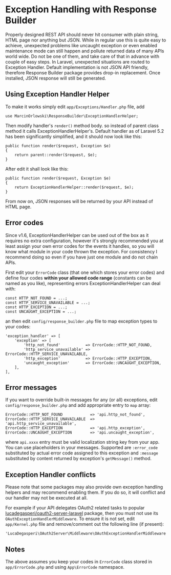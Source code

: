 # Exception Handling with Response Builder #

Properly designed REST API should never hit consumer with plain string, HTML page nor anything but JSON.
While in regular use this is quite easy to achieve, unexpected problems like uncaught exception or
even enabled maintenance mode can still happen and pollute returned data of many APIs world wide.
Do not be one of them, and take care of that in advance with couple of easy steps. In Laravel, unexpected
situations are routed to Exception Handler. Default implementation is not JSON API friendly, therefore
Response Builder package provides drop-in replacement. Once installed, JSON response will still be
generated.


## Using Exception Handler Helper ##

To make it works simply edit `app/Exceptions/Handler.php` file, add

    use MarcinOrlowski\ResponseBuilder\ExceptionHandlerHelper;

Then modify handler's `render()` method body. so instead of parent class
method it calls ExceptionHandlerHelper's. Default handler as of Laravel
5.2 has been significantly simplified, and it should now look like this:

    public function render($request, Exception $e)
    {
        return parent::render($request, $e);
    }

After edit it shall look like this:

    public function render($request, Exception $e)
    {
        return ExceptionHandlerHelper::render($request, $e);
    }

From now on, JSON responses will be returned by your API instead of HTML page.


## Error codes ##

Since v1.6, ExceptionHandlerHelper can be used out of the box as it requires no extra configuration,
however it's strongly recommended you at least assign your own error codes for the events it handles,
so you will know what module in your code thrown the exception. For consistency I recommend
doing so even if you have just one module and do not chain APIs.

First edit your `ErrorCode` class (that one which stores your error codes) and define
four codes **within your allowed code range** (constants can be named as you like), representing
errors ExceptionHandlerHelper can deal with:

    const HTTP_NOT_FOUND = ...;
    const HTTP_SERVICE_UNAVAILABLE = ...;
    const HTTP_EXCEPTION = ...;
    const UNCAUGHT_EXCEPTION = ...;

an then edit `config/response_builder.php` file to map exception types to your codes:

	'exception_handler' => [
		'exception' => [
			'http_not_found'           => ErrorCode::HTTP_NOT_FOUND,
			'http_service_unavailable' => ErrorCode::HTTP_SERVICE_UNAVAILABLE,
			'http_exception'           => ErrorCode::HTTP_EXCEPTION,
			'uncaught_exception'       => ErrorCode::UNCAUGHT_EXCEPTION,
		],
    ],

## Error messages ##

If you want to override built-in messages for any (or all) exceptions, edit `config/response_builder.php`
and add appropriate entry to `map` array:

	ErrorCode::HTTP_NOT_FOUND            => 'api.http_not_found',
	ErrorCode::HTTP_SERVICE_UNAVAILABLE  => 'api.http_service_unavailable',
	ErrorCode::HTTP_EXCEPTION            => 'api.http_exception',
	ErrorCode::UNCAUGHT_EXCEPTION        => 'api.uncaught_exception',

where `api.xxxx` entry must be valid localization string key from your app. You can use placeholders
in your messages. Supported are `:error_code` substituted by actual error code assigned to this
exception and `:message` substituted by content returned by exception's `getMessage()` method.


## Exception Handler conflicts ##

Please note that some packages may also provide own exception handling helpers and may recommend
enabling them. If you do so, it will conflict and our handler may not be executed at all.

For example if your API delegates OAuth2 related tasks to popular [lucadegasperi/oauth2-server-laravel](https://packagist.org/packages/lucadegasperi/oauth2-server-laravel)
package, then you must not use its `OAuthExceptionHandlerMiddleware`. To ensure it is not set,
edit `app/Kernel.php` file and remove/comment out the following line (if present):

    'LucaDegasperi\OAuth2Server\Middleware\OAuthExceptionHandlerMiddleware',


## Notes ##

The above assumes you keep your codes in `ErrorCode` class stored in `app/ErrorCode.php` and using `App\ErrorCode` namespace.
